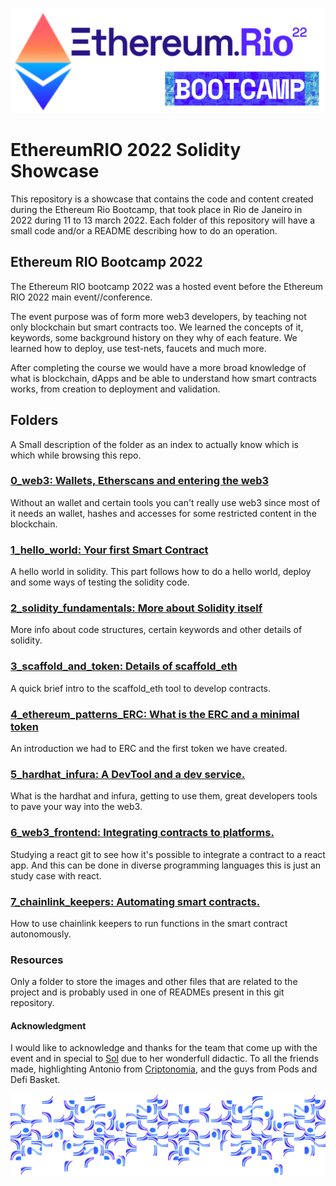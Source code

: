 ![!Theme Image](resources/bootcamp.png)
# EthereumRIO 2022 Solidity Showcase

This repository is a showcase that contains the code and content created during the Ethereum Rio Bootcamp, that took place in Rio de Janeiro in 2022 during 11 to 13 march 2022. Each folder of this repository will have a small code and/or a README describing how to do an operation.

## Ethereum RIO Bootcamp 2022
The Ethereum RIO bootcamp 2022 was a hosted event before the Ethereum RIO 2022 main event//conference.

The event purpose was of form more web3 developers, by teaching not only blockchain but smart contracts too. We learned the concepts of it, keywords, some background history on they why of each feature. We learned how to deploy, use test-nets, faucets and much more.

After completing the course we would have a more broad knowledge of what is blockchain, dApps and be able to understand
how smart contracts works, from creation to deployment and validation.

## Folders

A Small description of the folder as an index to actually know which is which while browsing this repo.

### [0_web3: Wallets, Etherscans and entering the web3](0_web3/README.md)

Without an wallet and certain tools you can't really use web3 since most of it needs an wallet, hashes and accesses for some restricted content in the blockchain.

### [1_hello_world: Your first Smart Contract](1_hello_world/README.md)

A hello world in solidity. This part follows how to do a hello world, deploy and some ways of testing the solidity code.


### [2_solidity_fundamentals: More about Solidity itself](2_solidity_fundamentals/README.md)

More info about code structures, certain keywords and other details of solidity.

### [3_scaffold_and_token: Details of scaffold_eth](3_scaffold_and_token/README.md)

A quick brief intro to the scaffold_eth tool to develop contracts.
### [4_ethereum_patterns_ERC: What is the ERC and a minimal token](4_ethereum_patterns_ERC/README.md)

An introduction we had to ERC and the first token we have created.

### [5_hardhat_infura: A DevTool and a dev service.](5_hardhat_infura/README.md)

What is the hardhat and infura, getting to use them, great developers tools to pave your way into the web3.

### [6_web3_frontend: Integrating contracts to platforms.](6_web3_frontend/README.md)

Studying a react git to see how it's possible to integrate a contract to a react app. And this can be done in diverse programming languages this is just an study case with react.

### [7_chainlink_keepers: Automating smart contracts.](6_web3_frontend/README.md)

How to use chainlink keepers to run functions in the smart contract autonomously.

### Resources

Only a folder to store the images and other files that are related to the project and is probably used in one of READMEs present in this git repository.

#### Acknowledgment

I would like to acknowledge and thanks for the team that come up with the event and in special to [Sol](https://github.com/solangegueiros) due to her wonderfull didactic.
To all the friends made, highlighting Antonio from [Criptonomia](https://criptonomia.com/), and the guys from Pods and Defi Basket.

![!Theme Image](resources/calcada_bootcamp.png)
